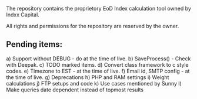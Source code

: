 The repository contains the proprietory EoD Index calculation tool owned by Indxx Capital.

All rights and permissions for the repository are reserved by the owner.

Pending items:
-------------
a) Support without DEBUG - do at the time of live.
b) SaveProcess()  - Check with Deepak.
c) TODO marked items.
d) Convert class framework to c style codes.
e) Timezone to EST - at the time of live.
f) Email id, SMTP config - at the time of live.
g) Deprecations
h) PHP and RAM settings
i) Weight calculations
j) FTP setups and code
k) Use cases mentioned by Sunny
l) Make queries date dependent instead of topmost results